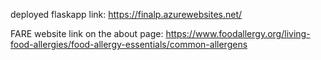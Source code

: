 deployed flaskapp link: https://finalp.azurewebsites.net/ 

FARE website link on the about page: https://www.foodallergy.org/living-food-allergies/food-allergy-essentials/common-allergens 